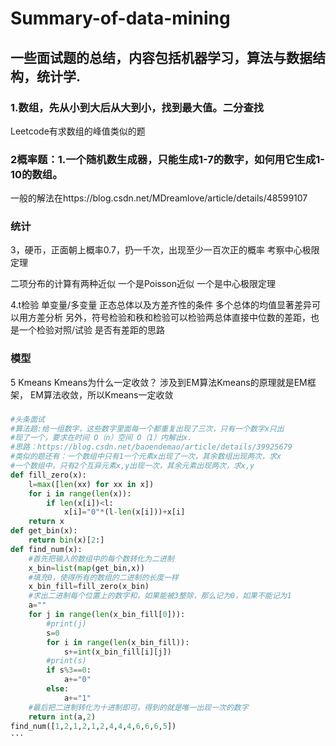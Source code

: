 # Summary-of-data-mining

## 一些面试题的总结，内容包括机器学习，算法与数据结构，统计学.

### 1.数组，先从小到大后从大到小，找到最大值。二分查找

 Leetcode有求数组的峰值类似的题
 
### 2概率题：1.一个随机数生成器，只能生成1-7的数字，如何用它生成1-10的数组。

一般的解法在https://blog.csdn.net/MDreamlove/article/details/48599107

### 统计
3，硬币，正面朝上概率0.7，扔一千次，出现至少一百次正的概率
   考察中心极限定理

二项分布的计算有两种近似  一个是Poisson近似 一个是中心极限定理

4.t检验 单变量/多变量  正态总体以及方差齐性的条件   多个总体的均值显著差异可以用方差分析
另外，符号检验和秩和检验可以检验两总体直接中位数的差距，也是一个检验对照/试验
是否有差距的思路

### 模型
5 Kmeans   Kmeans为什么一定收敛？  涉及到EM算法Kmeans的原理就是EM框架，
EM算法收敛，所以Kmeans一定收敛


###
```Python
#头条面试
#算法题:给一组数字，这些数字里面每一个都重复出现了三次，只有一个数字x只出
#现了一个，要求在时间 O（n）空间 O（1）内解出x.
#思路：https://blog.csdn.net/baoendemao/article/details/39925679
#类似的题还有：一个数组中只有1一个元素x出现了一次，其余数组出现两次，求x
#一个数组中，只有2个互异元素x,y出现一次，其余元素出现两次，求x,y
def fill_zero(x):
    l=max([len(xx) for xx in x])
    for i in range(len(x)):
        if len(x[i])<l:
            x[i]="0"*(l-len(x[i]))+x[i]
    return x            
def get_bin(x):
    return bin(x)[2:]
def find_num(x):
    #首先把输入的数组中的每个数转化为二进制
    x_bin=list(map(get_bin,x))
    #填充0，使得所有的数组的二进制的长度一样
    x_bin_fill=fill_zero(x_bin)
    #求出二进制每个位置上的数字和，如果能被3整除，那么记为0，如果不能记为1
    a=""
    for j in range(len(x_bin_fill[0])):
        #print(j)      
        s=0
        for i in range(len(x_bin_fill)):
            s+=int(x_bin_fill[i][j])
        #print(s)
        if s%3==0:
            a+="0"
        else:
            a+="1"
    #最后把二进制转化为十进制即可，得到的就是唯一出现一次的数字
    return int(a,2)
find_num([1,2,1,2,1,2,4,4,4,6,6,6,5])
···
